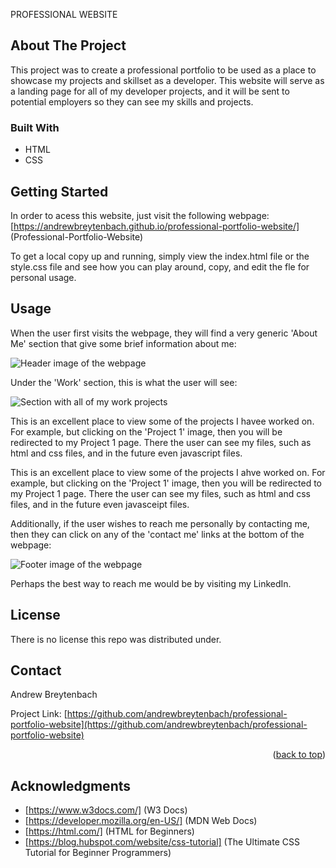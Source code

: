 PROFESSIONAL WEBSITE

## About The Project

This project was to create a professional portfolio to be used as a place to showcase my projects and skillset as a developer. This website will serve as a landing page for all of my developer projects, and it will be sent to potential employers so they can see my skills and projects. 

### Built With

* HTML 
* CSS

## Getting Started

In order to acess this website, just visit the following webpage: [https://andrewbreytenbach.github.io/professional-portfolio-website/]   (Professional-Portfolio-Website)

To get a local copy up and running, simply view the index.html file or the style.css file and see how you can play around, copy, and edit the fle for personal usage. 

## Usage
When the user first visits the webpage, they will find a very generic 'About Me' section that give some brief information about me:

![Header image of the webpage](/header1.png.png "About Me")

Under the 'Work' section, this is what the user will see:

![Section with all of my work projects](/header2.png.png "Work Projects")

This is an excellent place to view some of the projects I havee worked on. For example, but clicking on the 'Project 1' image, then you will be redirected to my Project 1 page. There the user can see my files, such as html and css files, and in the future even javascript files. 

This is an excellent place to view some of the projects I ahve worked on. For example, but clicking on the 'Project 1' image, then you will be redirected to my Project 1 page. There the user can see my files, such as html and css files, and in the future even javasceipt files. 

Additionally, if the user wishes to reach me personally by contacting me, then they can click on any of the 'contact me' links at the bottom of the webpage:

![Footer image of the webpage](/header3.png.png "Contact Me")

Perhaps the best way to reach me would be by visiting my LinkedIn. 

## License

There is no license this repo was distributed under. 

## Contact

Andrew Breytenbach

Project Link: [https://github.com/andrewbreytenbach/professional-portfolio-website](https://github.com/andrewbreytenbach/professional-portfolio-website)

<p align="right">(<a href="#readme-top">back to top</a>)</p>

## Acknowledgments

* [https://www.w3docs.com/] (W3 Docs)
* [https://developer.mozilla.org/en-US/] (MDN Web Docs)
* [https://html.com/] (HTML for Beginners)
* [https://blog.hubspot.com/website/css-tutorial] (The Ultimate CSS Tutorial for Beginner Programmers)
